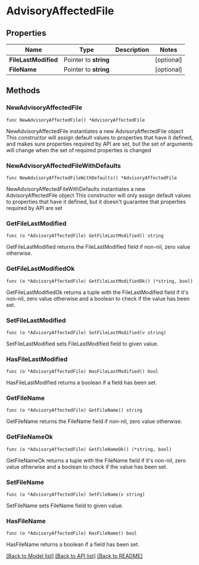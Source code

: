 # AdvisoryAffectedFile

## Properties

Name | Type | Description | Notes
------------ | ------------- | ------------- | -------------
**FileLastModified** | Pointer to **string** |  | [optional] 
**FileName** | Pointer to **string** |  | [optional] 

## Methods

### NewAdvisoryAffectedFile

`func NewAdvisoryAffectedFile() *AdvisoryAffectedFile`

NewAdvisoryAffectedFile instantiates a new AdvisoryAffectedFile object
This constructor will assign default values to properties that have it defined,
and makes sure properties required by API are set, but the set of arguments
will change when the set of required properties is changed

### NewAdvisoryAffectedFileWithDefaults

`func NewAdvisoryAffectedFileWithDefaults() *AdvisoryAffectedFile`

NewAdvisoryAffectedFileWithDefaults instantiates a new AdvisoryAffectedFile object
This constructor will only assign default values to properties that have it defined,
but it doesn't guarantee that properties required by API are set

### GetFileLastModified

`func (o *AdvisoryAffectedFile) GetFileLastModified() string`

GetFileLastModified returns the FileLastModified field if non-nil, zero value otherwise.

### GetFileLastModifiedOk

`func (o *AdvisoryAffectedFile) GetFileLastModifiedOk() (*string, bool)`

GetFileLastModifiedOk returns a tuple with the FileLastModified field if it's non-nil, zero value otherwise
and a boolean to check if the value has been set.

### SetFileLastModified

`func (o *AdvisoryAffectedFile) SetFileLastModified(v string)`

SetFileLastModified sets FileLastModified field to given value.

### HasFileLastModified

`func (o *AdvisoryAffectedFile) HasFileLastModified() bool`

HasFileLastModified returns a boolean if a field has been set.

### GetFileName

`func (o *AdvisoryAffectedFile) GetFileName() string`

GetFileName returns the FileName field if non-nil, zero value otherwise.

### GetFileNameOk

`func (o *AdvisoryAffectedFile) GetFileNameOk() (*string, bool)`

GetFileNameOk returns a tuple with the FileName field if it's non-nil, zero value otherwise
and a boolean to check if the value has been set.

### SetFileName

`func (o *AdvisoryAffectedFile) SetFileName(v string)`

SetFileName sets FileName field to given value.

### HasFileName

`func (o *AdvisoryAffectedFile) HasFileName() bool`

HasFileName returns a boolean if a field has been set.


[[Back to Model list]](../README.md#documentation-for-models) [[Back to API list]](../README.md#documentation-for-api-endpoints) [[Back to README]](../README.md)


